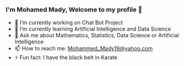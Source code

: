 ### I'm Mohamed Mady, Welcome to my profile 👋

- 🔭 I’m currently working on Chat Bot Project
- 🌱 I’m currently learning Artificial Intelligence and Data Science
- 💬 Ask me about Mathematics, Statistics, Data Science or Artificial Intelligence
- 📫 How to reach me: Mohammed_Mady19@yahoo.com
- ⚡ Fun fact: I have the black belt in Karate
